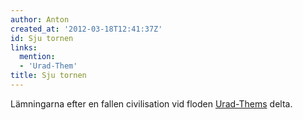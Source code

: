 ```yaml
---
author: Anton
created_at: '2012-03-18T12:41:37Z'
id: Sju tornen
links:
  mention:
  - 'Urad-Them'
title: Sju tornen
---
```


Lämningarna efter en fallen civilisation vid floden [Urad-Thems] delta.

  [Urad-Thems]: Urad-Them
